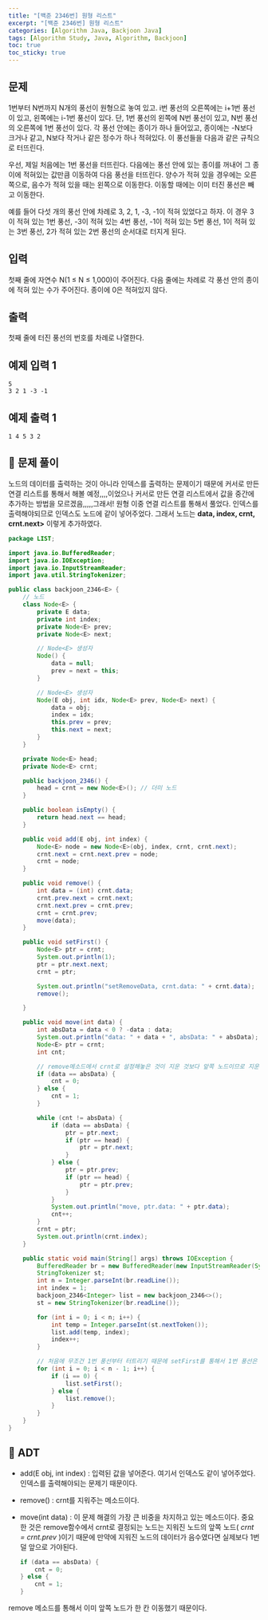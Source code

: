 ```yaml
---
title: "[백준 2346번] 원형 리스트"
excerpt: "[백준 2346번] 원형 리스트"
categories: [Algorithm Java, Backjoon Java]
tags: [Algorithm Study, Java, Algorithm, Backjoon]
toc: true
toc_sticky: true
---
```


## 문제

1번부터 N번까지 N개의 풍선이 원형으로 놓여 있고. i번 풍선의 오른쪽에는 i+1번 풍선이 있고, 왼쪽에는 i-1번 풍선이 있다. 단, 1번 풍선의 왼쪽에 N번 풍선이 있고, N번 풍선의 오른쪽에 1번 풍선이 있다. 각 풍선 안에는 종이가 하나 들어있고, 종이에는 -N보다 크거나 같고, N보다 작거나 같은 정수가 하나 적혀있다. 이 풍선들을 다음과 같은 규칙으로 터뜨린다.

우선, 제일 처음에는 1번 풍선을 터뜨린다. 다음에는 풍선 안에 있는 종이를 꺼내어 그 종이에 적혀있는 값만큼 이동하여 다음 풍선을 터뜨린다. 양수가 적혀 있을 경우에는 오른쪽으로, 음수가 적혀 있을 때는 왼쪽으로 이동한다. 이동할 때에는 이미 터진 풍선은 빼고 이동한다.

예를 들어 다섯 개의 풍선 안에 차례로 3, 2, 1, -3, -1이 적혀 있었다고 하자. 이 경우 3이 적혀 있는 1번 풍선, -3이 적혀 있는 4번 풍선, -1이 적혀 있는 5번 풍선, 1이 적혀 있는 3번 풍선, 2가 적혀 있는 2번 풍선의 순서대로 터지게 된다.

## 입력

첫째 줄에 자연수 N(1 ≤ N ≤ 1,000)이 주어진다. 다음 줄에는 차례로 각 풍선 안의 종이에 적혀 있는 수가 주어진다. 종이에 0은 적혀있지 않다.

## 출력

첫째 줄에 터진 풍선의 번호를 차례로 나열한다.

## 예제 입력 1

```
5
3 2 1 -3 -1
```

## 예제 출력 1

```
1 4 5 3 2
```

## 📌 문제 풀이

노드의 데이터를 출력하는 것이 아니라 인덱스를 출력하는 문제이기 때문에 커서로 만든 연결 리스트를 통해서 해볼 예정,,,,이었으나 커서로 만든 연결 리스트에서 값을 중간에 추가하는 방법을 모르겠음,,,,,그래서! 원형 이중 연결 리스트를 통해서 풀었다. 인덱스를 출력해야되므로 인덱스도 노드에 같이 넣어주었다. 그래서 노드는 **data, index, crnt, crnt.next>** 이렇게 추가하였다.

```java
package LIST;

import java.io.BufferedReader;
import java.io.IOException;
import java.io.InputStreamReader;
import java.util.StringTokenizer;

public class backjoon_2346<E> {
    // 노드
    class Node<E> {
        private E data;
        private int index;
        private Node<E> prev;
        private Node<E> next;

        // Node<E> 생성자
        Node() {
            data = null;
            prev = next = this;
        }

        // Node<E> 생성자
        Node(E obj, int idx, Node<E> prev, Node<E> next) {
            data = obj;
            index = idx;
            this.prev = prev;
            this.next = next;
        }
    }

    private Node<E> head;
    private Node<E> crnt;

    public backjoon_2346() {
        head = crnt = new Node<E>(); // 더미 노드
    }

    public boolean isEmpty() {
        return head.next == head;
    }

    public void add(E obj, int index) {
        Node<E> node = new Node<E>(obj, index, crnt, crnt.next);
        crnt.next = crnt.next.prev = node;
        crnt = node;
    }

    public void remove() {
        int data = (int) crnt.data;
        crnt.prev.next = crnt.next;
        crnt.next.prev = crnt.prev;
        crnt = crnt.prev;
        move(data);
    }

    public void setFirst() {
        Node<E> ptr = crnt;
        System.out.println(1);
        ptr = ptr.next.next;
        crnt = ptr;

        System.out.println("setRemoveData, crnt.data: " + crnt.data);
        remove();

    }

    public void move(int data) {
        int absData = data < 0 ? -data : data;
        System.out.println("data: " + data + ", absData: " + absData);
        Node<E> ptr = crnt;
        int cnt;

        // remove메소드에서 crnt로 설정해놓은 것이 지운 것보다 앞쪽 노드이므로 지운 노드의 데이터가 음수라면 한번 적게 이동시켜야됨
        if (data == absData) {
            cnt = 0;
        } else {
            cnt = 1;
        }

        while (cnt != absData) {
            if (data == absData) {
                ptr = ptr.next;
                if (ptr == head) {
                    ptr = ptr.next;
                }
            } else {
                ptr = ptr.prev;
                if (ptr == head) {
                    ptr = ptr.prev;
                }
            }
            System.out.println("move, ptr.data: " + ptr.data);
            cnt++;
        }
        crnt = ptr;
        System.out.println(crnt.index);
    }

    public static void main(String[] args) throws IOException {
        BufferedReader br = new BufferedReader(new InputStreamReader(System.in));
        StringTokenizer st;
        int n = Integer.parseInt(br.readLine());
        int index = 1;
        backjoon_2346<Integer> list = new backjoon_2346<>();
        st = new StringTokenizer(br.readLine());

        for (int i = 0; i < n; i++) {
            int temp = Integer.parseInt(st.nextToken());
            list.add(temp, index);
            index++;
        }

        // 처음에 무조건 1번 풍선부터 터트리기 때문에 setFirst를 통해서 1번 풍선은 터트리고 시작하므로 n - 1번만 반복문 돌리면 됨
        for (int i = 0; i < n - 1; i++) {
            if (i == 0) {
                list.setFirst();
            } else {
                list.remove();
            }
        }
    }
}
```

## 📌 ADT

- add(E obj, int index) : 입력된 값을 넣어준다. 여기서 인덱스도 같이 넣어주었다. 인덱스를 출력해야되는 문제기 때문이다.

- remove() : crnt를 지워주는 메소드이다.

- move(int data) : 이 문제 해결의 가장 큰 비중을 차지하고 있는 메소드이다. 중요한 것은 remove함수에서 crnt로 결정되는 노드는 지워진 노드의 앞쪽 노드( _crnt = crnt.prev_ )이기 때문에 만약에 지워진 노드의 데이터가 음수였다면 실제보다 1번 덜 앞으로 가야된다.

  ```java
  if (data == absData) {
      cnt = 0;
  } else {
      cnt = 1;
  }
  ```

remove 메소드를 통해서 이미 앞쪽 노드가 한 칸 이동했기 때문이다.
